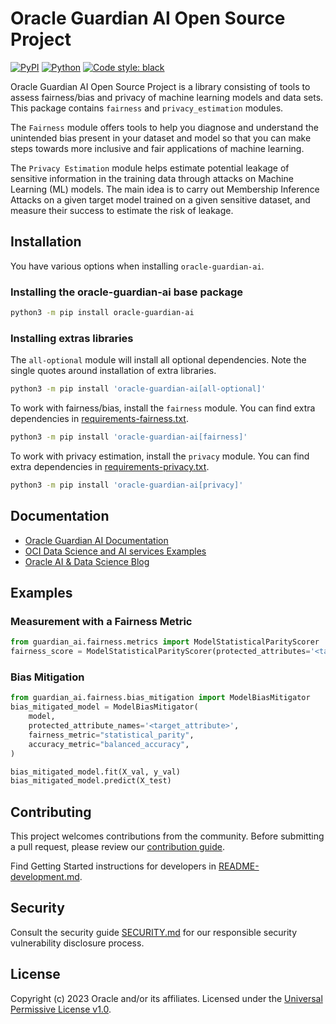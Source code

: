# Oracle Guardian AI Open Source Project

[![PyPI](https://img.shields.io/badge/pypi-v1.0.0-blue?style=for-the-badge&logo=pypi&logoColor=white)](https://pypi.org/project/oracle-guardian-ai/) [![Python](https://img.shields.io/badge/python-3.8-blue?style=for-the-badge&logo=pypi&logoColor=white)](https://pypi.org/project/oracle-guardian-ai/) [![Code style: black](https://img.shields.io/badge/code%20style-black-000000.svg?style=for-the-badge&logo=pypi&logoColor=white)](https://github.com/ambv/black)

Oracle Guardian AI Open Source Project is a library consisting of tools to assess fairness/bias and privacy of machine learning models and data sets. This package contains `fairness` and `privacy_estimation` modules.

The `Fairness` module offers tools to help you diagnose and understand the unintended bias present in your dataset and model so that you can make steps towards more inclusive and fair applications of machine learning.

The `Privacy Estimation` module helps estimate potential leakage of sensitive information in the training data through attacks on Machine Learning (ML) models. The main idea is to carry out Membership Inference Attacks on a given target model trained on a given sensitive dataset, and measure their success to estimate the risk of leakage.

## Installation

You have various options when installing `oracle-guardian-ai`.

### Installing the oracle-guardian-ai base package

```bash
python3 -m pip install oracle-guardian-ai
```

### Installing extras libraries

The `all-optional` module will install all optional dependencies. Note the single quotes around installation of extra libraries.

```bash
python3 -m pip install 'oracle-guardian-ai[all-optional]'
```

To work with fairness/bias, install the `fairness` module. You can find extra dependencies in [requirements-fairness.txt](https://github.com/oracle/guardian-ai/blob/main/guardian_ai/requirements-fairness.txt).

```bash
python3 -m pip install 'oracle-guardian-ai[fairness]'
```

To work with privacy estimation, install the `privacy` module. You can find extra dependencies in [requirements-privacy.txt](https://github.com/oracle/guardian-ai/blob/main/guardian_ai/requirements-privacy.txt).

```bash
python3 -m pip install 'oracle-guardian-ai[privacy]'
```

## Documentation
  - [Oracle Guardian AI Documentation](https://oracle-guardian-ai.readthedocs.io/en/latest/index.html)
  - [OCI Data Science and AI services Examples](https://github.com/oracle/oci-data-science-ai-samples)
  - [Oracle AI & Data Science Blog](https://blogs.oracle.com/ai-and-datascience/)

## Examples

### Measurement with a Fairness Metric

```python
from guardian_ai.fairness.metrics import ModelStatisticalParityScorer
fairness_score = ModelStatisticalParityScorer(protected_attributes='<target_attribute>')
```

### Bias Mitigation

```python
from guardian_ai.fairness.bias_mitigation import ModelBiasMitigator
bias_mitigated_model = ModelBiasMitigator(
    model,
    protected_attribute_names='<target_attribute>',
    fairness_metric="statistical_parity",
    accuracy_metric="balanced_accuracy",
)

bias_mitigated_model.fit(X_val, y_val)
bias_mitigated_model.predict(X_test)
```


## Contributing

This project welcomes contributions from the community. Before submitting a pull request, please review our [contribution guide](https://github.com/oracle/guardian-ai/blob/main/CONTRIBUTING.md).

Find Getting Started instructions for developers in [README-development.md](https://github.com/oracle/guardian-ai/blob/main/README-development.md).

## Security

Consult the security guide [SECURITY.md](https://github.com/oracle/guardian-ai/blob/main/SECURITY.md) for our responsible security vulnerability disclosure process.

## License

Copyright (c) 2023 Oracle and/or its affiliates. Licensed under the [Universal Permissive License v1.0](https://oss.oracle.com/licenses/upl/).


